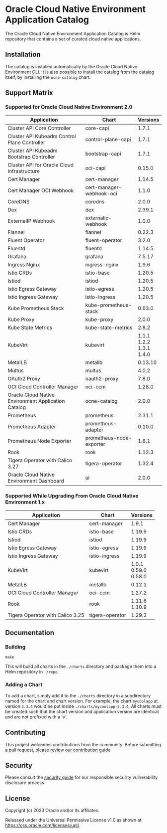 # Oracle Cloud Native Environment Application Catalog

The Oracle Cloud Native Environment Application Catalog is Helm repository
that contains a set of curated cloud native applications.

## Installation

The catalog is installed automatically by the Oracle Cloud Native Environment
CLI.  It is also possible to install the catalog from the catalog itself, by
installing the `ocne-catalog` chart.

## Support Matrix

### Supported for Oracle Cloud Native Environment 2.0

| Application                                         | Chart                    | Versions                         |
|-----------------------------------------------------|--------------------------|----------------------------------|
| Cluster API Core Controller                         | core-capi                | 1.7.1                            |
| Cluster API Kubeadm Control Plane Controller        | control-plane-capi       | 1.7.1                            |
| Cluster API Kubeadm Bootstrap Controller            | bootstrap-capi           | 1.7.1                            |
| Cluster API for Oracle Cloud Infrastructure         | oci-capi                 | 0.15.0                           |
| Cert Manager                                        | cert-manager             | 1.14.5                           |
| Cert Manager OCI Webhook                            | cert-manager-webhook-oci | 1.1.0                            |
| CoreDNS                                             | coredns                  | 2.0.0                            |
| Dex                                                 | dex                      | 2.39.1                           |
| ExternalIP Webhook                                  | externalip-webhook       | 1.0.0                            |
| Flannel                                             | flannel                  | 0.22.3                           |
| Fluent Operator                                     | fluent-operator          | 3.2.0                            |
| Fluentd                                             | fluentd                  | 1.14.5                           |
| Grafana                                             | grafana                  | 7.5.17                           |
| Ingress Nginx                                       | ingress-nginx            | 1.9.6                            |
| Istio CRDs                                          | istio-base               | 1.20.5                           |
| Istiod                                              | istiod                   | 1.20.5                           |
| Istio Egress Gateway                                | istio-egress             | 1.20.5                           |
| Istio Ingress Gateway                               | istio-ingress            | 1.20.5                           |
| Kube Prometheus Stack                               | kube-prometheus-stack    | 0.63.0                           |
| Kube Proxy                                          | kube-proxy               | 2.0.0                            |
| Kube State Metrics                                  | kube-state-metrics       | 2.8.2                            |
| KubeVirt                                            | kubevirt                 | 1.1.1<br>1.2.2<br>1.3.1<br>1.4.0 |
| MetalLB                                             | metallb                  | 0.13.10                          |
| Multus                                              | multus                   | 4.0.2                            |
| OAuth2 Proxy                                        | oauth2-proxy             | 7.8.0                            |
| OCI Cloud Controller Manager                        | oci-ccm                  | 1.28.0                           |
| Oracle Cloud Native Environment Application Catalog | ocne-catalog             | 2.0.0                            |
| Prometheus                                          | prometheus               | 2.31.1                           |
| Prometheus Adapter                                  | prometheus-adapter       | 0.10.0                           |
| Prometheus Node Exporter                            | prometheus-node-exporter | 1.6.1                            |
| Rook                                                | rook                     | 1.12.3                           |
| Tigera Operator with Calico 3.27                    | tigera-operator          | 1.32.4                           |
| Oracle Cloud Native Environment Dashboard           | ui                       | 2.0.0                            |

### Supported While Upgrading From Oracle Cloud Native Environment 1.x

| Application | Chart | Versions |
|-------------|-------|----------|
| Cert Manager | cert-manager | 1.9.1 |
| Istio CRDs | istio-base | 1.19.9 |
| Istiod | istiod | 1.19.9 |
| Istio Egress Gateway | istio-egress | 1.19.9 |
| Istio Ingress Gateway | istio-ingress | 1.19.9 |
| KubeVirt | kubevirt | 1.0.1<br>0.59.0<br>0.58.0 |
| MetalLB | metallb | 0.12.1 |
| OCI Cloud Controller Manager | oci-ccm | 1.27.2 |
| Rook | rook | 1.11.6<br>1.10.9 |
| Tigera Operator with Calico 3.25 | tigera-operator | 1.29.3 |

## Documentation

### Building

```
make
```

This will build all charts in the `./charts` directory and package them into
a Helm repository in `./repo`.

### Adding a Chart

To add a chart, simply add it to the `./charts` directory in a subdirectory
named for the chart and chart version.  For example, the chart `mycoolapp` at
version `2.3.4` would be put inside `./charts/mycoolapp-2.3.4`.  All charts
must be created such that the chart version and application version are
identical and are not prefixed with a 'v'.

## Contributing


This project welcomes contributions from the community. Before submitting a pull request, please [review our contribution guide](./CONTRIBUTING.md)

## Security

Please consult the [security guide](./SECURITY.md) for our responsible security vulnerability disclosure process

## License

Copyright (c) 2023 Oracle and/or its affiliates.

Released under the Universal Permissive License v1.0 as shown at
<https://oss.oracle.com/licenses/upl/>.
